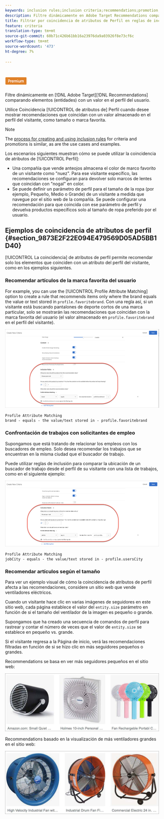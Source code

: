 ```yaml
---
keywords: inclusion rules;inclusion criteria;recommendations;promotion;promotions;dynamic filtering;dynamic;profile attribute matching
description: Filtre dinámicamente en Adobe Target Recommendations comparando elementos (entidades) con un valor en el perfil del usuario.
title: Filtrar por coincidencia de atributos de Perfil en reglas de inclusión dinámica en Adobe Target Recommendations
feature: criteria
translation-type: tm+mt
source-git-commit: 60b71c426b61bb16a23976da9a03926f8e73cf6c
workflow-type: tm+mt
source-wordcount: '473'
ht-degree: 7%

---
```



# ![Coincidencia de atributos de Perfil PREMIUM](/help/assets/premium.png)

Filtre dinámicamente en [!DNL Adobe Target][!DNL Recommendations] comparando elementos (entidades) con un valor en el perfil del usuario.

Utilice Coincidencia [!UICONTROL de atributos de] Perfil cuando desee mostrar recomendaciones que coincidan con un valor almacenado en el perfil del visitante, como tamaño o marca favorita.

>[!NOTE]
>
>The [process for creating and using inclusion rules](/help/c-recommendations/c-algorithms/use-dynamic-and-static-inclusion-rules.md) for criteria and promotions is similar, as are the use cases and examples.

Los escenarios siguientes muestran cómo se puede utilizar la coincidencia de atributos de [!UICONTROL Perfil]:

* Una compañía que vende anteojos almacena el color de marco favorito de un visitante como &quot;nuez&quot;. Para ese visitante específico, las recomendaciones se configuran para devolver solo marcos de lentes que coincidan con &quot;nogal&quot; en color.
* Se puede definir un parámetro de perfil para el tamaño de la ropa (por ejemplo, Pequeño, Medio o Grande) de un visitante a medida que navegue por el sitio web de la compañía. Se puede configurar una recomendación para que coincida con ese parámetro de perfil y devuelva productos específicos solo al tamaño de ropa preferido por el usuario.

## Ejemplos de coincidencia de atributos de perfil {#section_9873E2F22E094E479569D05AD5BB1D40}

[!UICONTROL La coincidencia] de atributos de perfil permite recomendar solo los elementos que coinciden con un atributo del perfil del visitante, como en los ejemplos siguientes.

### Recomendar artículos de la marca favorita del usuario

For example, you can use the [!UICONTROL Profile Attribute Matching] option to create a rule that recommends items only where the brand equals the value or text stored in `profile.favoritebrand`. Con una regla así, si un visitante está buscando pantalones de deporte cortos de una marca particular, solo se mostrarán las recomendaciones que coincidan con la marca favorita del usuario (el valor almacenado en `profile.favoritebrand` en el perfil del visitante).

![Marca favorita](/help/c-recommendations/c-algorithms/assets/favorite-brand.png)

```
Profile Attribute Matching
brand - equals - the value/text stored in - profile.favoritebrand
```

### Confrontación de trabajos con solicitantes de empleo

Supongamos que está tratando de relacionar los empleos con los buscadores de empleo. Solo desea recomendar los trabajos que se encuentran en la misma ciudad que el buscador de trabajo.

Puede utilizar reglas de inclusión para comparar la ubicación de un buscador de trabajo desde el perfil de su visitante con una lista de trabajos, como en el siguiente ejemplo:

![Ciudad del usuario](/help/c-recommendations/c-algorithms/assets/city.png)

```
Profile Attribute Matching
jobCity - equals - the value/text stored in - profile.usersCity
```

### Recomendar artículos según el tamaño

Para ver un ejemplo visual de cómo la coincidencia de atributos de perfil afecta a las recomendaciones, considere un sitio web que vende ventiladores eléctricos.

Cuando un visitante hace clic en varias imágenes de seguidores en este sitio web, cada página establece el valor del `entity.size` parámetro en función de si el tamaño del ventilador de la imagen es pequeño o grande.

Supongamos que ha creado una secuencia de comandos de perfil para rastrear y contar el número de veces que el valor de `entity.size` se establece en pequeño vs. grande.

Si el visitante regresa a la Página de inicio, verá las recomendaciones filtradas en función de si se hizo clic en más seguidores pequeños o grandes.

Recommendations se basa en ver más seguidores pequeños en el sitio web:

![recomendaciones de seguidores pequeños](/help/c-recommendations/c-algorithms/assets/small-fans.png)

Recommendations basado en la visualización de más ventiladores grandes en el sitio web:

![recomendaciones de seguidores grandes](/help/c-recommendations/c-algorithms/assets/large-fans.png)